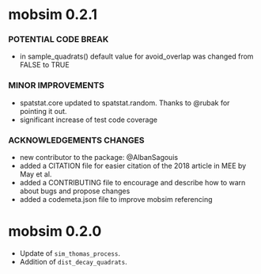 mobsim 0.2.1
================================================================================

### POTENTIAL CODE BREAK
* in sample_quadrats() default value for avoid_overlap was changed from FALSE to TRUE

### MINOR IMPROVEMENTS
* spatstat.core updated to spatstat.random. Thanks to @rubak for pointing it out.
* significant increase of test code coverage 

### ACKNOWLEDGEMENTS CHANGES
* new contributor to the package: @AlbanSagouis
* added a CITATION file for easier citation of the 2018 article in MEE by May et al.
* added a CONTRIBUTING file to encourage and describe how to warn about bugs and
propose changes
* added a codemeta.json file to improve mobsim referencing

mobsim 0.2.0
================================================================================

* Update of `sim_thomas_process`.
* Addition of `dist_decay_quadrats`.

